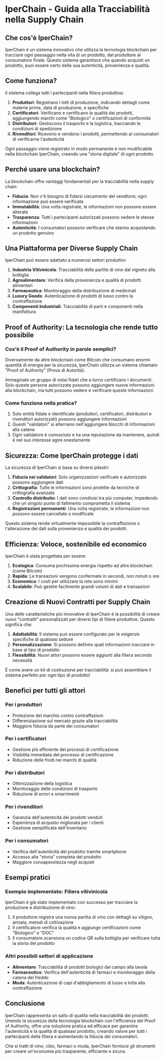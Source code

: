 # IperChain - Guida alla Tracciabilità nella Supply Chain

## Che cos'è IperChain?

IperChain è un sistema innovativo che utilizza la tecnologia blockchain per tracciare ogni passaggio nella vita di un prodotto, dal produttore al consumatore finale. Questo sistema garantisce che quando acquisti un prodotto, puoi essere certo della sua autenticità, provenienza e qualità.

## Come funziona?

Il sistema collega tutti i partecipanti nella filiera produttiva:

1. **Produttori**: Registrano i lotti di produzione, indicando dettagli come materie prime, data di produzione, e specifiche
2. **Certificatori**: Verificano e certificano la qualità dei prodotti, aggiungendo marchi come "Biologico" o certificazioni di conformità
3. **Distributori**: Gestiscono il trasporto e la logistica, tracciando le condizioni di spedizione
4. **Rivenditori**: Ricevono e vendono i prodotti, permettendo ai consumatori di verificarne l'autenticità

Ogni passaggio viene registrato in modo permanente e non modificabile nella blockchain IperChain, creando una "storia digitale" di ogni prodotto.

## Perché usare una blockchain?

La blockchain offre vantaggi fondamentali per la tracciabilità nella supply chain:

- **Fiducia**: Non c'è bisogno di fidarsi ciecamente del venditore; ogni informazione può essere verificata
- **Immutabilità**: Una volta registrate, le informazioni non possono essere alterate
- **Trasparenza**: Tutti i partecipanti autorizzati possono vedere le stesse informazioni
- **Autenticità**: I consumatori possono verificare che stanno acquistando un prodotto genuino

## Una Piattaforma per Diverse Supply Chain

IperChain può essere adattato a numerosi settori produttivi:

1. **Industria Vitivinicola**: Tracciabilità delle partite di vino dal vigneto alla bottiglia
2. **Agroalimentare**: Verifica della provenienza e qualità di prodotti alimentari
3. **Farmaceutica**: Monitoraggio della distribuzione di medicinali
4. **Luxury Goods**: Autenticazione di prodotti di lusso contro la contraffazione
5. **Componenti Industriali**: Tracciabilità di parti e componenti nella manifattura

## Proof of Authority: La tecnologia che rende tutto possibile

### Cos'è il Proof of Authority in parole semplici?

Diversamente da altre blockchain come Bitcoin che consumano enormi quantità di energia per la sicurezza, IperChain utilizza un sistema chiamato "Proof of Authority" (Prova di Autorità).

Immaginate un gruppo di notai fidati che a turno certificano i documenti. Solo queste persone autorizzate possono aggiungere nuove informazioni alla blockchain, ma tutti possono vedere e verificare queste informazioni.

### Come funziona nella pratica?

1. Solo entità fidate e identificate (produttori, certificatori, distributori e rivenditori autorizzati) possono aggiungere informazioni
2. Questi "validatori" si alternano nell'aggiungere blocchi di informazioni alla catena
3. Ogni validatore è conosciuto e ha una reputazione da mantenere, quindi è nel suo interesse agire onestamente

## Sicurezza: Come IperChain protegge i dati

La sicurezza di IperChain si basa su diversi pilastri:

1. **Fiducia nei validatori**: Solo organizzazioni verificate e autorizzate possono aggiungere dati
2. **Crittografia**: Tutte le informazioni sono protette da tecniche di crittografia avanzate
3. **Controllo distribuito**: I dati sono condivisi tra più computer, impedendo che un singolo punto di fallimento comprometta il sistema
4. **Registrazioni permanenti**: Una volta registrate, le informazioni non possono essere cancellate o modificate

Questo sistema rende virtualmente impossibile la contraffazione o l'alterazione dei dati sulla provenienza e qualità dei prodotti.

## Efficienza: Veloce, sostenibile ed economico

IperChain è stata progettata per essere:

1. **Ecologica**: Consuma pochissima energia rispetto ad altre blockchain (come Bitcoin)
2. **Rapida**: Le transazioni vengono confermate in secondi, non minuti o ore
3. **Economica**: I costi per utilizzare la rete sono minimi
4. **Scalabile**: Può gestire facilmente grandi volumi di dati e transazioni

## Creazione di Nuovi Contratti per Supply Chain

Una delle caratteristiche più innovative di IperChain è la possibilità di creare nuovi "contratti" personalizzati per diversi tipi di filiere produttive. Questo significa che:

1. **Adattabilità**: Il sistema può essere configurato per le esigenze specifiche di qualsiasi settore
2. **Personalizzazione**: Si possono definire quali informazioni tracciare in base al tipo di prodotto
3. **Flessibilità**: Nuovi attori possono essere aggiunti alla filiera secondo necessità

È come avere un kit di costruzione per tracciabilità: si può assemblare il sistema perfetto per ogni tipo di prodotto!

## Benefici per tutti gli attori

### Per i produttori
- Protezione del marchio contro contraffazioni
- Differenziazione sul mercato grazie alla tracciabilità
- Maggiore fiducia da parte dei consumatori

### Per i certificatori
- Gestione più efficiente dei processi di certificazione
- Visibilità immediata del processo di certificazione
- Riduzione delle frodi nei marchi di qualità

### Per i distributori
- Ottimizzazione della logistica
- Monitoraggio delle condizioni di trasporto
- Riduzione di errori e smarrimenti

### Per i rivenditori
- Garanzia dell'autenticità dei prodotti venduti
- Esperienza di acquisto migliorata per i clienti
- Gestione semplificata dell'inventario

### Per i consumatori
- Verifica dell'autenticità del prodotto tramite smartphone
- Accesso alla "storia" completa del prodotto
- Maggiore consapevolezza negli acquisti

## Esempi pratici

### Esempio implementato: Filiera vitivinicola
IperChain è già stato implementato con successo per tracciare la produzione e distribuzione di vino:

1. Il produttore registra una nuova partita di vino con dettagli su vitigno, annata, metodi di coltivazione
2. Il certificatore verifica la qualità e aggiunge certificazioni come "Biologico" o "DOC"
3. Il consumatore scansiona un codice QR sulla bottiglia per verificare tutta la storia del prodotto

### Altri possibili settori di applicazione

- **Alimentare**: Tracciabilità di prodotti biologici dal campo alla tavola
- **Farmaceutico**: Verifica dell'autenticità di farmaci e monitoraggio della catena del freddo
- **Moda**: Autenticazione di capi d'abbigliamento di lusso e lotta alla contraffazione

## Conclusione

IperChain rappresenta un salto di qualità nella tracciabilità dei prodotti. Unendo la sicurezza della tecnologia blockchain con l'efficienza del Proof of Authority, offre una soluzione pratica ed efficace per garantire l'autenticità e la qualità di qualsiasi prodotto, creando valore per tutti i partecipanti della filiera e aumentando la fiducia dei consumatori.

Che si tratti di vino, cibo, farmaci o moda, IperChain fornisce gli strumenti per creare un'economia più trasparente, efficiente e sicura. 